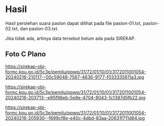 # Hasil

Hasil perolehan suara paslon dapat dilihat pada file paslon-01.txt, paslon-02.txt, dan paslon-03.txt.

Jika tidak ada, artinya data tersebut belum ada pada SIREKAP.

## Foto C Plano

https://sirekap-obj-formc.kpu.go.id/5c3e/pemilu/ppwp/31/72/01/10/01/3172011001054-20240216-210117--00c59048-7567-4636-9177-f033335611a3.jpg

https://sirekap-obj-formc.kpu.go.id/5c3e/pemilu/ppwp/31/72/01/10/01/3172011001054-20240216-203713--e95f98eb-5e8e-4704-8043-1c1387d5fb22.jpg

https://sirekap-obj-formc.kpu.go.id/5c3e/pemilu/ppwp/31/72/01/10/01/3172011001054-20240216-205930--f699cf8e-e40c-4dbd-83aa-20631f711d64.jpg
